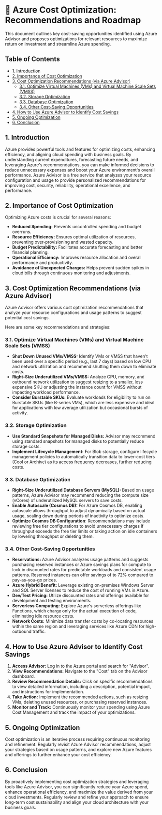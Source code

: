 # 💸 Azure Cost Optimization: Recommendations and Roadmap

This document outlines key cost-saving opportunities identified using Azure Advisor and proposes optimizations for relevant resources to maximize return on investment and streamline Azure spending.

## Table of Contents

*   [1. Introduction](#1-introduction)
*   [2. Importance of Cost Optimization](#2-importance-of-cost-optimization)
*   [3. Cost Optimization Recommendations (via Azure Advisor)](#3-cost-optimization-recommendations-via-azure-advisor)
    *   [3.1. Optimize Virtual Machines (VMs) and Virtual Machine Scale Sets (VMSS)](#31-optimize-virtual-machines-vms-and-virtual-machine-scale-sets-vmss)
    *   [3.2. Storage Optimization](#32-storage-optimization)
    *   [3.3. Database Optimization](#33-database-optimization)
    *   [3.4. Other Cost-Saving Opportunities](#34-other-cost-saving-opportunities)
*   [4. How to Use Azure Advisor to Identify Cost Savings](#4-how-to-use-azure-advisor-to-identify-cost-savings)
*   [5. Ongoing Optimization](#5-ongoing-optimization)
*   [6. Conclusion](#6-conclusion)

## 1. Introduction

Azure provides powerful tools and features for optimizing costs, enhancing efficiency, and aligning cloud spending with business goals. By understanding current expenditures, forecasting future needs, and leveraging Azure's recommendations, you can make informed decisions to reduce unnecessary expenses and boost your Azure environment's overall performance. Azure Advisor is a free service that analyzes your resource configuration and usage to provide personalized recommendations for improving cost, security, reliability, operational excellence, and performance.

## 2. Importance of Cost Optimization

Optimizing Azure costs is crucial for several reasons:

*   **Reduced Spending:** Prevents uncontrolled spending and budget overruns.
*   **Resource Efficiency:** Ensures optimal utilization of resources, preventing over-provisioning and wasted capacity.
*   **Budget Predictability:** Facilitates accurate forecasting and better financial planning.
*   **Operational Efficiency:** Improves resource allocation and overall performance and productivity.
*   **Avoidance of Unexpected Charges:** Helps prevent sudden spikes in cloud bills through continuous monitoring and adjustments.

## 3. Cost Optimization Recommendations (via Azure Advisor)

Azure Advisor offers various cost optimization recommendations that analyze your resource configurations and usage patterns to suggest potential cost savings.

Here are some key recommendations and strategies:

### 3.1. Optimize Virtual Machines (VMs) and Virtual Machine Scale Sets (VMSS)

*   **Shut Down Unused VMs/VMSS:** Identify VMs or VMSS that haven't been used over a specific period (e.g., last 7 days) based on low CPU and network utilization and recommend shutting them down to eliminate costs.
*   **Right-Size Underutilized VMs/VMSS:** Analyze CPU, memory, and outbound network utilization to suggest resizing to a smaller, less expensive SKU or adjusting the instance count for VMSS without impacting workload performance.
*   **Consider Burstable SKUs:** Evaluate workloads for eligibility to run on Burstable SKUs (like B-series VMs), which are less expensive and ideal for applications with low average utilization but occasional bursts of activity.

### 3.2. Storage Optimization

*   **Use Standard Snapshots for Managed Disks:** Advisor may recommend using standard snapshots for managed disks to potentially reduce storage costs.
*   **Implement Lifecycle Management:** For Blob storage, configure lifecycle management policies to automatically transition data to lower-cost tiers (Cool or Archive) as its access frequency decreases, further reducing costs.

### 3.3. Database Optimization

*   **Right-Size Underutilized Database Servers (MySQL):** Based on usage patterns, Azure Advisor may recommend reducing the compute size (vCores) of underutilized MySQL servers to save costs.
*   **Enable Autoscale (Cosmos DB):** For Azure Cosmos DB, enabling autoscale allows throughput to adjust dynamically based on actual usage, scaling down during periods of inactivity to optimize costs.
*   **Optimize Cosmos DB Configuration:** Recommendations may include reviewing free tier configurations to avoid unnecessary charges if throughput exceeds the free tier limits or taking action on idle containers by lowering throughput or deleting them.

### 3.4. Other Cost-Saving Opportunities

*   **Reservations:** Azure Advisor analyzes usage patterns and suggests purchasing reserved instances or Azure savings plans for compute to lock in discounted rates for predictable workloads and consistent usage patterns. Reserved instances can offer savings of to 72% compared to pay-as-you-go prices.
*   **Azure Hybrid Benefit:** Leverage existing on-premises Windows Server and SQL Server licenses to reduce the cost of running VMs in Azure.
*   **Dev/Test Pricing:** Utilize discounted rates and offerings available for development and testing environments.
*   **Serverless Computing:** Explore Azure's serverless offerings like Functions, which charge only for the actual execution of code, eliminating idle resource costs.
*   **Network Costs:** Minimize data transfer costs by co-locating resources within the same region and leveraging services like Azure CDN for high-outbound traffic.

## 4. How to Use Azure Advisor to Identify Cost Savings

1.  **Access Advisor:** Log in to the Azure portal and search for "Advisor".
2.  **View Recommendations:** Navigate to the "Cost" tab on the Advisor dashboard.
3.  **Review Recommendation Details:** Click on specific recommendations to view detailed information, including a description, potential impact, and instructions for implementation.
4.  **Take Action:** Implement the recommended actions, such as resizing VMs, deleting unused resources, or purchasing reserved instances.
5.  **Monitor and Track:** Continuously monitor your spending using Azure Cost Management and track the impact of your optimizations.

## 5. Ongoing Optimization

Cost optimization is an iterative process requiring continuous monitoring and refinement. Regularly revisit Azure Advisor recommendations, adjust your strategies based on usage patterns, and explore new Azure features and offerings to further enhance your cost efficiency.

## 6. Conclusion

By proactively implementing cost optimization strategies and leveraging tools like Azure Advisor, you can significantly reduce your Azure spend, enhance operational efficiency, and maximize the value derived from your cloud investments. Regularly review and refine your approach to ensure long-term cost sustainability and align your cloud architecture with your business goals.
